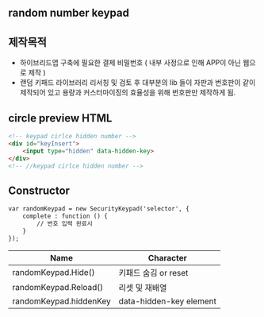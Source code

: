## random number keypad 
## 제작목적
- 하이브리드앱 구축에 필요한 결제 비밀번호 ( 내부 사정으로 인해 APP이 아닌 웹으로 제작 )
- 랜덤 키패드 라이브러리 리서칭 및 검토 후 대부분의 lib 들이 자판과 번호판이 같이 제작되어 있고 용량과 커스터마이징의 효율성을 위해 번호판만 제작하게 됨.

## circle preview HTML
```html
<!-- keypad cirlce hidden number -->
<div id="keyInsert">
    <input type="hidden" data-hidden-key>
</div>
<!-- //keypad cirlce hidden number -->
```

## Constructor 
```html
var randomKeypad = new SecurityKeypad('selector', {
    complete : function () {
        // 번호 입력 완료시
    }
});
```
| Name     | Character |
| ---      | ---       |
| randomKeypad.Hide() | 키패드 숨김 or reset     |
| randomKeypad.Reload()    | 리셋 및 재배열   |
| randomKeypad.hiddenKey    | data-hidden-key element   |
